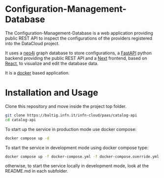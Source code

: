 # Configuration-Management-Database

The Configuration-Management-Database is a web application providing public REST API to inspect the configurations of the providers registered into the DataCloud project.

It uses a [neo4j](https://neo4j.com/) graph database to store configurations, a [FastAPI](https://fastapi.tiangolo.com/) python backend providing the public REST API and a [Next](https://nextjs.org/) frontend, based on [React](https://react.dev/), to visualize and edit the database data.

It is a [docker](https://www.docker.com/) based application.

# Installation and Usage

Clone this repository and move inside the project top folder.

```bash
git clone https://baltig.infn.it/infn-cloud/paas/catalog-api
cd catalog-api
```

To start up the service in production mode use docker compose:

```bash
docker compose up -d
```

To start the service in development mode using docker compose type:

```bash
docker compose up -f docker-compose.yml -f docker-compose.override.yml up -d
```

otherwise, to start the service locally in development mode, look at the README.md in each subfolder.